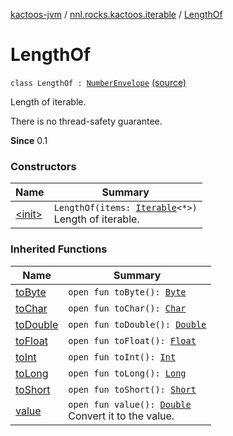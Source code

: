 [kactoos-jvm](../../index.md) / [nnl.rocks.kactoos.iterable](../index.md) / [LengthOf](.)

# LengthOf

`class LengthOf : `[`NumberEnvelope`](../../nnl.rocks.kactoos.scalar/-number-envelope/index.md) [(source)](https://github.com/neonailol/kactoos/blob/master/kactoos-jvm/src/main/kotlin/nnl/rocks/kactoos/iterable/LengthOf.kt#L16)

Length of iterable.

There is no thread-safety guarantee.

**Since**
0.1

### Constructors

| Name | Summary |
|---|---|
| [&lt;init&gt;](-init-.md) | `LengthOf(items: `[`Iterable`](https://kotlinlang.org/api/latest/jvm/stdlib/kotlin.collections/-iterable/index.html)`<*>)`<br>Length of iterable. |

### Inherited Functions

| Name | Summary |
|---|---|
| [toByte](../../nnl.rocks.kactoos.scalar/-number-envelope/to-byte.md) | `open fun toByte(): `[`Byte`](https://kotlinlang.org/api/latest/jvm/stdlib/kotlin/-byte/index.html) |
| [toChar](../../nnl.rocks.kactoos.scalar/-number-envelope/to-char.md) | `open fun toChar(): `[`Char`](https://kotlinlang.org/api/latest/jvm/stdlib/kotlin/-char/index.html) |
| [toDouble](../../nnl.rocks.kactoos.scalar/-number-envelope/to-double.md) | `open fun toDouble(): `[`Double`](https://kotlinlang.org/api/latest/jvm/stdlib/kotlin/-double/index.html) |
| [toFloat](../../nnl.rocks.kactoos.scalar/-number-envelope/to-float.md) | `open fun toFloat(): `[`Float`](https://kotlinlang.org/api/latest/jvm/stdlib/kotlin/-float/index.html) |
| [toInt](../../nnl.rocks.kactoos.scalar/-number-envelope/to-int.md) | `open fun toInt(): `[`Int`](https://kotlinlang.org/api/latest/jvm/stdlib/kotlin/-int/index.html) |
| [toLong](../../nnl.rocks.kactoos.scalar/-number-envelope/to-long.md) | `open fun toLong(): `[`Long`](https://kotlinlang.org/api/latest/jvm/stdlib/kotlin/-long/index.html) |
| [toShort](../../nnl.rocks.kactoos.scalar/-number-envelope/to-short.md) | `open fun toShort(): `[`Short`](https://kotlinlang.org/api/latest/jvm/stdlib/kotlin/-short/index.html) |
| [value](../../nnl.rocks.kactoos.scalar/-number-envelope/value.md) | `open fun value(): `[`Double`](https://kotlinlang.org/api/latest/jvm/stdlib/kotlin/-double/index.html)<br>Convert it to the value. |
